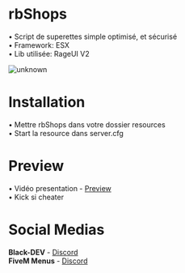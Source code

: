 # rbShops
• Script de superettes simple optimisé, et sécurisé  
• Framework: ESX  
• Lib utilisée: RageUI V2

![unknown](https://user-images.githubusercontent.com/76884751/144664638-f6e47c19-0536-4f96-9a82-a72aad202d05.png)

# Installation
• Mettre rbShops dans votre dossier resources  
• Start la resource dans server.cfg

# Preview
• Vidéo presentation - [Preview](https://www.youtube.com/watch?v=szOfXIpl0Rw)  
• Kick si cheater

# Social Medias
**Black-DEV** - [Discord](https://discord.gg/5DstUy6qur)  
**FiveM Menus** - [Discord](https://discord.gg/eCAZveXq7X)
